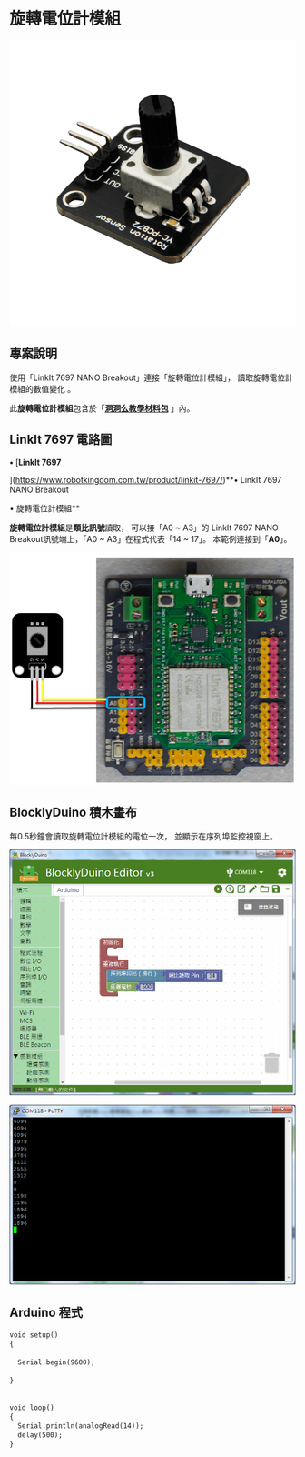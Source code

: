 # 旋轉電位計模組

![](../.gitbook/assets/linkit7697_rotation_00.png)

## 專案說明

使用「LinkIt 7697 NANO Breakout」連接「旋轉電位計模組」， 讀取旋轉電位計模組的數值變化 。
  
此**旋轉電位計模組**包含於「[**洞洞么教學材料包**](https://www.robotkingdom.com.tw/product/rk-education-kit-001/) 」內。

## LinkIt 7697 電路圖

**•**	[**LinkIt 7697**
  
](https://www.robotkingdom.com.tw/product/linkit-7697/)**•	LinkIt 7697 NANO Breakout
  
•	旋轉電位計模組**

**旋轉電位計模組**是**類比訊號**讀取， 可以接「A0 ~ A3」的 LinkIt 7697 NANO Breakout訊號端上，「A0 ~ A3」在程式代表「14 ~ 17」。 本範例連接到「**A0**」。

![](../.gitbook/assets/linkit7697_rotation_01.png)

## BlocklyDuino 積木畫布

每0.5秒鐘會讀取旋轉電位計模組的電位一次， 並顯示在序列埠監控視窗上。

![](../.gitbook/assets/linkit7697_rotation_02.png)

![](../.gitbook/assets/linkit7697_rotation_03.png)

## Arduino 程式

```text
void setup()
{

  Serial.begin(9600);

}


void loop()
{
  Serial.println(analogRead(14));
  delay(500);
}

```

